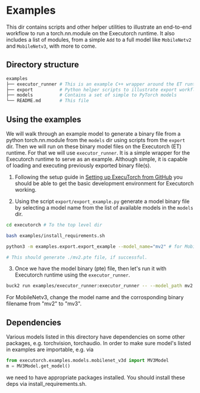 # Examples

This dir contains scripts and other helper utilities to illustrate an end-to-end workflow to run a torch.nn.module on the Executorch runtime.
It also includes a list of modules, from a simple `Add` to a full model like `MobileNetv2` and `MobileNetv3`, with more to come.


## Directory structure
```bash
examples
├── executor_runner # This is an example C++ wrapper around the ET runtime
├── export          # Python helper scripts to illustrate export workflow
├── models          # Contains a set of simple to PyTorch models
└── README.md       # This file
```

## Using the examples

We will walk through an example model to generate a binary file from a python torch.nn.module
from the `models` dir using scripts from the `export` dir. Then we will run on these binary
model files on the Executorch (ET) runtime. For that we will use `executor_runner`. It is a simple
wrapper for the Executorch runtime to serve as an example. Although simple, it is capable of loading
and executing previously exported binary file(s).


1. Following the setup guide in [Setting up ExecuTorch from GitHub](/docs/website/docs/tutorials/00_setting_up_executorch.md)
you should be able to get the basic development environment for Executorch working.

2. Using the script `export/export_example.py` generate a model binary file by selecting a
model name from the list of available models in the `models` dir.


```bash
cd executorch # To the top level dir

bash examples/install_requirements.sh

python3 -m examples.export.export_example --model_name="mv2" # for MobileNetv2

# This should generate ./mv2.pte file, if successful.
```

3. Once we have the model binary (pte) file, then let's run it with Executorch runtime using the `executor_runner`.

```bash
buck2 run examples/executor_runner:executor_runner -- --model_path mv2.pte
```

For MobileNetv3, change the model name and the corrosponding binary filename from "mv2" to "mv3".

## Dependencies

Various models listed in this directory have dependencies on some other packages, e.g. torchvision, torchaudio.
In order to make sure model's listed in examples are importable, e.g. via

```python
from executorch.examples.models.mobilenet_v3d import MV3Model
m = MV3Model.get_model()
```
we need to have appropriate packages installed. You should install these deps via install_requirements.sh.
